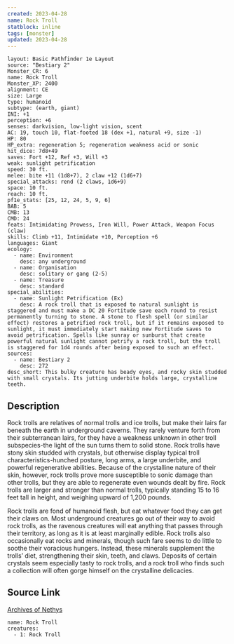 ```yaml
---
created: 2023-04-28
name: Rock Troll
statblock: inline
tags: [monster]
updated: 2023-04-28
---
```

```statblock
layout: Basic Pathfinder 1e Layout
source: "Bestiary 2"
Monster_CR: 6
name: Rock Troll
Monster_XP: 2400
alignment: CE
size: Large
type: humanoid
subtype: (earth, giant)
INI: +1
perception: +6
senses: darkvision, low-light vision, scent
AC: 19, touch 10, flat-footed 18 (dex +1, natural +9, size -1)
HP: 80
HP_extra: regeneration 5; regeneration weakness acid or sonic
hit_dice: 7d8+49
saves: Fort +12, Ref +3, Will +3
weak: sunlight petrification
speed: 30 ft.
melee: bite +11 (1d8+7), 2 claw +12 (1d6+7)
special_attacks: rend (2 claws, 1d6+9)
space: 10 ft.
reach: 10 ft.
pf1e_stats: [25, 12, 24, 5, 9, 6]
BAB: 5
CMB: 13
CMD: 24
feats: Intimidating Prowess, Iron Will, Power Attack, Weapon Focus (claw)
skills: Climb +11, Intimidate +10, Perception +6
languages: Giant
ecology:
  - name: Environment
    desc: any underground
  - name: Organisation
    desc: solitary or gang (2-5)
  - name: Treasure
    desc: standard
special_abilities:
  - name: Sunlight Petrification (Ex)
    desc: A rock troll that is exposed to natural sunlight is staggered and must make a DC 20 Fortitude save each round to resist permanently turning to stone. A stone to flesh spell (or similar effect) restores a petrified rock troll, but if it remains exposed to sunlight, it must immediately start making new Fortitude saves to avoid petrification. Spells like sunray or sunburst that create powerful natural sunlight cannot petrify a rock troll, but the troll is staggered for 1d4 rounds after being exposed to such an effect.
sources:
  - name: Bestiary 2
    desc: 272
desc_short: This bulky creature has beady eyes, and rocky skin studded with small crystals. Its jutting underbite holds large, crystalline teeth.
```
## Description
Rock trolls are relatives of normal trolls and ice trolls, but make their lairs far beneath the earth in underground caverns. They rarely venture forth from their subterranean lairs, for they have a weakness unknown in other troll subspecies-the light of the sun turns them to solid stone. Rock trolls have stony skin studded with crystals, but otherwise display typical troll characteristics-hunched posture, long arms, a large underbite, and powerful regenerative abilities. Because of the crystalline nature of their skin, however, rock trolls prove more susceptible to sonic damage than other trolls, but they are able to regenerate even wounds dealt by fire. Rock trolls are larger and stronger than normal trolls, typically standing 15 to 16 feet tall in height, and weighing upward of 1,200 pounds.

Rock trolls are fond of humanoid flesh, but eat whatever food they can get their claws on. Most underground creatures go out of their way to avoid rock trolls, as the ravenous creatures will eat anything that passes through their territory, as long as it is at least marginally edible. Rock trolls also occasionally eat rocks and minerals, though such fare seems to do little to soothe their voracious hungers. Instead, these minerals supplement the trolls’ diet, strengthening their skin, teeth, and claws. Deposits of certain crystals seem especially tasty to rock trolls, and a rock troll who finds such a collection will often gorge himself on the crystalline delicacies.
## Source Link
[Archives of Nethys](https://aonprd.com/MonsterDisplay.aspx?ItemName=Rock%20Troll)
```encounter-table
name: Rock Troll
creatures:
  - 1: Rock Troll
```
